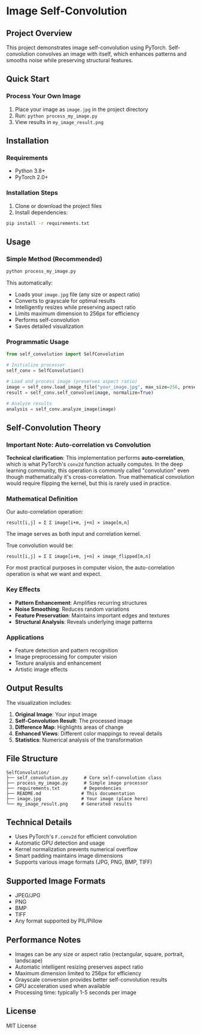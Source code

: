 # Image Self-Convolution

## Project Overview

This project demonstrates image self-convolution using PyTorch. Self-convolution convolves an image with itself, which enhances patterns and smooths noise while preserving structural features.

## Quick Start

### Process Your Own Image
1. Place your image as `image.jpg` in the project directory
2. Run: `python process_my_image.py`
3. View results in `my_image_result.png`

## Installation

### Requirements
- Python 3.8+
- PyTorch 2.0+

### Installation Steps
1. Clone or download the project files
2. Install dependencies:
```bash
pip install -r requirements.txt
```

## Usage

### Simple Method (Recommended)
```bash
python process_my_image.py
```
This automatically:
- Loads your `image.jpg` file (any size or aspect ratio)
- Converts to grayscale for optimal results
- Intelligently resizes while preserving aspect ratio
- Limits maximum dimension to 256px for efficiency
- Performs self-convolution
- Saves detailed visualization

### Programmatic Usage
```python
from self_convolution import SelfConvolution

# Initialize processor
self_conv = SelfConvolution()

# Load and process image (preserves aspect ratio)
image = self_conv.load_image_file("your_image.jpg", max_size=256, preserve_aspect_ratio=True)
result = self_conv.self_convolve(image, normalize=True)

# Analyze results
analysis = self_conv.analyze_image(image)
```

## Self-Convolution Theory

### Important Note: Auto-correlation vs Convolution
**Technical clarification**: This implementation performs **auto-correlation**, which is what PyTorch's `conv2d` function actually computes. In the deep learning community, this operation is commonly called "convolution" even though mathematically it's cross-correlation. True mathematical convolution would require flipping the kernel, but this is rarely used in practice.

### Mathematical Definition
Our auto-correlation operation:
```
result[i,j] = Σ Σ image[i+m, j+n] × image[m,n]
```
The image serves as both input and correlation kernel.

True convolution would be:
```
result[i,j] = Σ Σ image[i+m, j+n] × image_flipped[m,n]
```

For most practical purposes in computer vision, the auto-correlation operation is what we want and expect.

### Key Effects
- **Pattern Enhancement**: Amplifies recurring structures
- **Noise Smoothing**: Reduces random variations
- **Feature Preservation**: Maintains important edges and textures
- **Structural Analysis**: Reveals underlying image patterns

### Applications
- Feature detection and pattern recognition
- Image preprocessing for computer vision
- Texture analysis and enhancement
- Artistic image effects

## Output Results

The visualization includes:

1. **Original Image**: Your input image
2. **Self-Convolution Result**: The processed image
3. **Difference Map**: Highlights areas of change
4. **Enhanced Views**: Different color mappings to reveal details
5. **Statistics**: Numerical analysis of the transformation

## File Structure

```
SelfConvolution/
├── self_convolution.py      # Core self-convolution class
├── process_my_image.py      # Simple image processor
├── requirements.txt         # Dependencies
├── README.md               # This documentation
├── image.jpg               # Your image (place here)
└── my_image_result.png     # Generated results
```

## Technical Details

- Uses PyTorch's `F.conv2d` for efficient convolution
- Automatic GPU detection and usage
- Kernel normalization prevents numerical overflow
- Smart padding maintains image dimensions
- Supports various image formats (JPG, PNG, BMP, TIFF)

## Supported Image Formats

- JPEG/JPG
- PNG
- BMP
- TIFF
- Any format supported by PIL/Pillow

## Performance Notes

- Images can be any size or aspect ratio (rectangular, square, portrait, landscape)
- Automatic intelligent resizing preserves aspect ratio
- Maximum dimension limited to 256px for efficiency
- Grayscale conversion provides better self-convolution results
- GPU acceleration used when available
- Processing time: typically 1-5 seconds per image

## License

MIT License